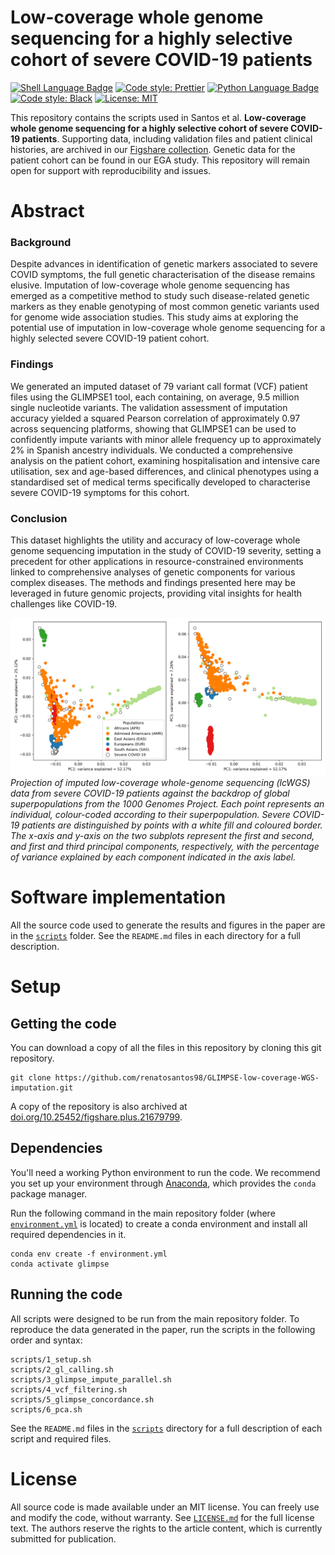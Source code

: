# Low-coverage whole genome sequencing for a highly selective cohort of severe COVID-19 patients

[![Shell Language Badge](https://img.shields.io/badge/shell_script-%23121011.svg?style=for-the-badge&logo=gnu-bash&logoColor=white)](https://www.linux.org/) [![Code style: Prettier](https://img.shields.io/badge/code_style-prettier-ff69b4.svg?style=for-the-badge)](https://prettier.io/) [![Python Language Badge](https://img.shields.io/badge/Python-3776AB?style=for-the-badge&logo=python&logoColor=white)](https://www.python.org/) [![Code style: Black](https://img.shields.io/badge/code%20style-black-000000.svg?style=for-the-badge)](https://black.readthedocs.io/en/stable/) [![License: MIT](https://img.shields.io/badge/License-MIT-yellow.svg?style=for-the-badge)](LICENSE.md)

This repository contains the scripts used in Santos et al. **Low-coverage whole genome sequencing for a highly selective cohort of severe COVID-19 patients**. Supporting data, including validation files and patient clinical histories, are archived in our [Figshare collection](https://doi.org/10.25452/figshare.plus.c.6347534). Genetic data for the patient cohort can be found in our EGA study. This repository will remain open for support with reproducibility and issues.

# Abstract

### Background

Despite advances in identification of genetic markers associated to severe COVID symptoms, the full genetic characterisation of the disease remains elusive. Imputation of low-coverage whole genome sequencing has emerged as a competitive method to study such disease-related genetic markers as they enable genotyping of most common genetic variants used for genome wide association studies. This study aims at exploring the potential use of imputation in low-coverage whole genome sequencing for a highly selected severe COVID-19 patient cohort.

### Findings

We generated an imputed dataset of 79 variant call format (VCF) patient files using the GLIMPSE1 tool, each containing, on average, 9.5 million single nucleotide variants. The validation assessment of imputation accuracy yielded a squared Pearson correlation of approximately 0.97 across sequencing platforms, showing that GLIMPSE1 can be used to confidently impute variants with minor allele frequency up to approximately 2% in Spanish ancestry individuals. We conducted a comprehensive analysis on the patient cohort, examining hospitalisation and intensive care utilisation, sex and age-based differences, and clinical phenotypes using a standardised set of medical terms specifically developed to characterise severe COVID-19 symptoms for this cohort.

### Conclusion

This dataset highlights the utility and accuracy of low-coverage whole genome sequencing imputation in the study of COVID-19 severity, setting a precedent for other applications in resource-constrained environments linked to comprehensive analyses of genetic components for various complex diseases. The methods and findings presented here may be leveraged in future genomic projects, providing vital insights for health challenges like COVID-19.

![Principal component analysis of genetic variation in the severe COVID-19 patient cohort against the 1000 Genomes Project global superpopulations ](pca/1000G_pca/1000G_PCA_plot.png)
_Projection of imputed low-coverage whole-genome sequencing (lcWGS) data from severe COVID-19 patients against the backdrop of global superpopulations from the 1000 Genomes Project. Each point represents an individual, colour-coded according to their superpopulation. Severe COVID-19 patients are distinguished by points with a white fill and coloured border. The x-axis and y-axis on the two subplots represent the first and second, and first and third principal components, respectively, with the percentage of variance explained by each component indicated in the axis label._

# Software implementation

All the source code used to generate the results and figures in the paper are in the [`scripts`](scripts) folder. See the `README.md` files in each directory for a full description.

# Setup

## Getting the code

You can download a copy of all the files in this repository by cloning this git repository.

```
git clone https://github.com/renatosantos98/GLIMPSE-low-coverage-WGS-imputation.git
```

A copy of the repository is also archived at [doi.org/10.25452/figshare.plus.21679799](https://doi.org/10.25452/figshare.plus.21679799).

## Dependencies

You'll need a working Python environment to run the code. We recommend you set up your environment through [Anaconda](https://www.anaconda.com/download/), which provides the `conda` package manager.

Run the following command in the main repository folder (where [`environment.yml`](environment.yml) is located) to create a conda environment and install all required dependencies in it.

```
conda env create -f environment.yml
conda activate glimpse
```

## Running the code

All scripts were designed to be run from the main repository folder. To reproduce the data generated in the paper, run the scripts in the following order and syntax:

```
scripts/1_setup.sh
scripts/2_gl_calling.sh
scripts/3_glimpse_impute_parallel.sh
scripts/4_vcf_filtering.sh
scripts/5_glimpse_concordance.sh
scripts/6_pca.sh
```

See the `README.md` files in the [`scripts`](scripts) directory for a full description of each script and required files.

# License

All source code is made available under an MIT license. You can freely use and modify the code, without warranty. See [`LICENSE.md`](LICENSE.md) for the full license text. The authors reserve the rights to the
article content, which is currently submitted for publication.
